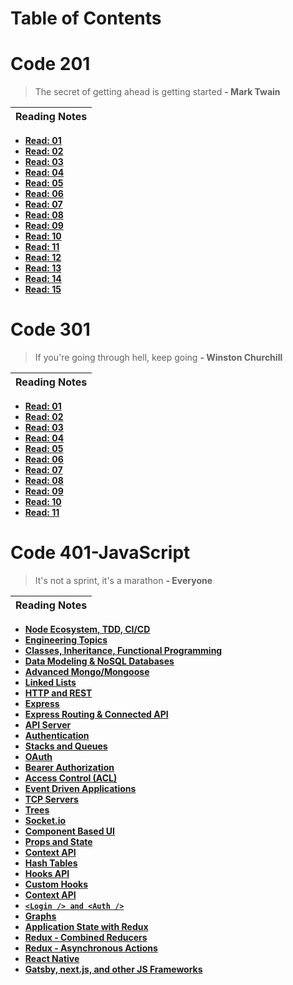 # Table of Contents

# Code 201

> The secret of getting ahead is getting started
> **- Mark Twain**

| Reading Notes |
| ------------- |


- **[Read: 01](201/201-class-01.md)**
- **[Read: 02](201/201-class-02.md)**
- **[Read: 03](201/201-class-03.md)**
- **[Read: 04](201/201-class-04.md)**
- **[Read: 05](201/201-class-05.md)**
- **[Read: 06](201/201-class-06.md)**
- **[Read: 07](201/201-class-07.md)**
- **[Read: 08](201/201-class-08.md)**
- **[Read: 09](201/201-class-09.md)**
- **[Read: 10](201/201-class-10.md)**
- **[Read: 11](201/201-class-11.md)**
- **[Read: 12](201/201-class-12.md)**
- **[Read: 13](201/201-class-13.md)**
- **[Read: 14](201/201-class-14.md)**
- **[Read: 15](201/201-class-15.md)**

# Code 301

> If you're going through hell, keep going
> **- Winston Churchill**

| Reading Notes |
| ------------- |


- **[Read: 01](301/301-class-01.md)**
- **[Read: 02](301/301-class-02.md)**
- **[Read: 03](301/301-class-03.md)**
- **[Read: 04](301/301-class-04.md)**
- **[Read: 05](301/301-class-05.md)**
- **[Read: 06](301/301-class-06.md)**
- **[Read: 07](301/301-class-07.md)**
- **[Read: 08](301/301-class-08.md)**
- **[Read: 09](301/301-class-09.md)**
- **[Read: 10](301/301-class-10.md)**
- **[Read: 11](301/301-class-11.md)**

# Code 401-JavaScript

> It's not a sprint, it's a marathon
> **- Everyone**

| Reading Notes |
| ------------- |


- **[Node Ecosystem, TDD, CI/CD](401-js/401-js-class-01.md)**
- **[Engineering Topics](401-js/401-js-class-01-b.md)**
- **[Classes, Inheritance, Functional Programming](401-js/401-js-class-02.md)**
- **[Data Modeling & NoSQL Databases](401-js/js-class-03.md)**
- **[Advanced Mongo/Mongoose](401-js/js-class-04.md)**
- **[Linked Lists](401-js/js-class-05.md)**
- **[HTTP and REST](401-js/js-class-06.md)**
- **[Express](401-js/js-class-07.md)**
- **[Express Routing & Connected API](401-js/class-08.md)**
- **[API Server](401-js/class-09.md)**
- **[Authentication](401-js/class-10.md)**
- **[Stacks and Queues](401-js/class-12.md)**
- **[OAuth](401-js/class-13.md)**
- **[Bearer Authorization](401/js-class-13.md)**
- **[Access Control (ACL)](401/js-class-14.md)**
- **[Event Driven Applications](401/js-class-15.md)**
- **[TCP Servers](401/js-class-16.md)**
- **[Trees](401/js-class-17.md)**
- **[Socket.io](401/js-class-19.md)**
- **[Component Based UI](401/js-class-26.md)**
- **[Props and State](401/js-class-27.md)**
- **[Context API](401/js-class-28.md)**
- **[Hash Tables](401/js-class-29.md)**
- **[Hooks API](401/js-class-30.md)**
- **[Custom Hooks](401/js-class-31.md)**
- **[Context API](401/js-class-32.md)**
- **[`<Login /> and <Auth />`](401/js-class-33.md)**
- **[Graphs](401/js-class-34.md)**
- **[Application State with Redux](401/js-class-35.md)**
- **[Redux - Combined Reducers](401/js-class-36.md)**
- **[Redux - Asynchronous Actions](401/js-class-37.md)**
- **[React Native](401/js-class-38.md)**
- **[Gatsby, next.js, and other JS Frameworks](401/js-class-39.md)**
